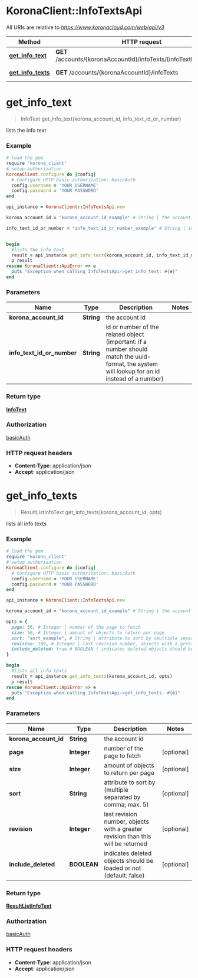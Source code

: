 # KoronaClient::InfoTextsApi

All URIs are relative to *https://www.koronacloud.com/web/api/v3*

Method | HTTP request | Description
------------- | ------------- | -------------
[**get_info_text**](InfoTextsApi.md#get_info_text) | **GET** /accounts/{koronaAccountId}/infoTexts/{infoTextIdOrNumber} | lists the info text
[**get_info_texts**](InfoTextsApi.md#get_info_texts) | **GET** /accounts/{koronaAccountId}/infoTexts | lists all info texts


# **get_info_text**
> InfoText get_info_text(korona_account_id, info_text_id_or_number)

lists the info text



### Example
```ruby
# load the gem
require 'korona_client'
# setup authorization
KoronaClient.configure do |config|
  # Configure HTTP basic authorization: basicAuth
  config.username = 'YOUR USERNAME'
  config.password = 'YOUR PASSWORD'
end

api_instance = KoronaClient::InfoTextsApi.new

korona_account_id = "korona_account_id_example" # String | the account id

info_text_id_or_number = "info_text_id_or_number_example" # String | id or number of the related object (important: if a number should match the uuid-format, the system will lookup for an id instead of a number)


begin
  #lists the info text
  result = api_instance.get_info_text(korona_account_id, info_text_id_or_number)
  p result
rescue KoronaClient::ApiError => e
  puts "Exception when calling InfoTextsApi->get_info_text: #{e}"
end
```

### Parameters

Name | Type | Description  | Notes
------------- | ------------- | ------------- | -------------
 **korona_account_id** | **String**| the account id | 
 **info_text_id_or_number** | **String**| id or number of the related object (important: if a number should match the uuid-format, the system will lookup for an id instead of a number) | 

### Return type

[**InfoText**](InfoText.md)

### Authorization

[basicAuth](../README.md#basicAuth)

### HTTP request headers

 - **Content-Type**: application/json
 - **Accept**: application/json



# **get_info_texts**
> ResultListInfoText get_info_texts(korona_account_id, opts)

lists all info texts



### Example
```ruby
# load the gem
require 'korona_client'
# setup authorization
KoronaClient.configure do |config|
  # Configure HTTP basic authorization: basicAuth
  config.username = 'YOUR USERNAME'
  config.password = 'YOUR PASSWORD'
end

api_instance = KoronaClient::InfoTextsApi.new

korona_account_id = "korona_account_id_example" # String | the account id

opts = { 
  page: 56, # Integer | number of the page to fetch
  size: 56, # Integer | amount of objects to return per page
  sort: "sort_example", # String | attribute to sort by (multiple separated by comma; max. 5)
  revision: 789, # Integer | last revision number, objects with a greater revision than this will be returned
  include_deleted: true # BOOLEAN | indicates deleted objects should be loaded or not (default: false)
}

begin
  #lists all info texts
  result = api_instance.get_info_texts(korona_account_id, opts)
  p result
rescue KoronaClient::ApiError => e
  puts "Exception when calling InfoTextsApi->get_info_texts: #{e}"
end
```

### Parameters

Name | Type | Description  | Notes
------------- | ------------- | ------------- | -------------
 **korona_account_id** | **String**| the account id | 
 **page** | **Integer**| number of the page to fetch | [optional] 
 **size** | **Integer**| amount of objects to return per page | [optional] 
 **sort** | **String**| attribute to sort by (multiple separated by comma; max. 5) | [optional] 
 **revision** | **Integer**| last revision number, objects with a greater revision than this will be returned | [optional] 
 **include_deleted** | **BOOLEAN**| indicates deleted objects should be loaded or not (default: false) | [optional] 

### Return type

[**ResultListInfoText**](ResultListInfoText.md)

### Authorization

[basicAuth](../README.md#basicAuth)

### HTTP request headers

 - **Content-Type**: application/json
 - **Accept**: application/json



